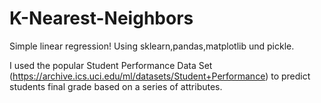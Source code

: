 # K-Nearest-Neighbors

Simple linear regression! Using sklearn,pandas,matplotlib und pickle.

I used the popular Student Performance Data Set (https://archive.ics.uci.edu/ml/datasets/Student+Performance) to predict students final grade based on a series of attributes.
